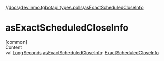 //[docs](../../index.md)/[dev.inmo.tgbotapi.types.polls](index.md)/[asExactScheduledCloseInfo](as-exact-scheduled-close-info.md)



# asExactScheduledCloseInfo  
[common]  
Content  
val [LongSeconds](../dev.inmo.tgbotapi.types/index.md#%5Bdev.inmo.tgbotapi.types%2FLongSeconds%2F%2F%2FPointingToDeclaration%2F%5D%2FClasslikes%2F625018081).[asExactScheduledCloseInfo](as-exact-scheduled-close-info.md): [ExactScheduledCloseInfo](-exact-scheduled-close-info/index.md)  



